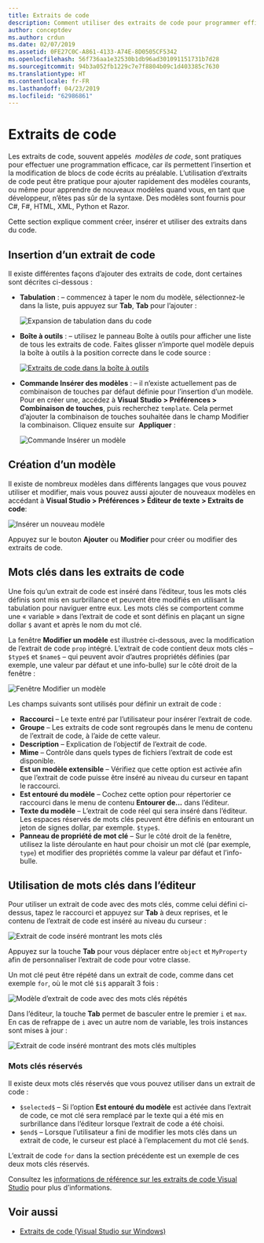 ```yaml
---
title: Extraits de code
description: Comment utiliser des extraits de code pour programmer efficacement dans Visual Studio pour Mac
author: conceptdev
ms.author: crdun
ms.date: 02/07/2019
ms.assetid: 0FE27C0C-A861-4133-A74E-8D0505CF5342
ms.openlocfilehash: 56f736aa1e32530b1db96ad301091151731b7d28
ms.sourcegitcommit: 94b3a052fb1229c7e7f8804b09c1d403385c7630
ms.translationtype: HT
ms.contentlocale: fr-FR
ms.lasthandoff: 04/23/2019
ms.locfileid: "62986861"
---
```

# <a name="code-snippets"></a>Extraits de code

Les extraits de code, souvent appelés  _modèles de code_, sont pratiques pour effectuer une programmation efficace, car ils permettent l’insertion et la modification de blocs de code écrits au préalable. L’utilisation d’extraits de code peut être pratique pour ajouter rapidement des modèles courants, ou même pour apprendre de nouveaux modèles quand vous, en tant que développeur, n’êtes pas sûr de la syntaxe. Des modèles sont fournis pour C#, F#, HTML, XML, Python et Razor.

Cette section explique comment créer, insérer et utiliser des extraits dans du code.

## <a name="inserting-a-snippet"></a>Insertion d’un extrait de code

Il existe différentes façons d’ajouter des extraits de code, dont certaines sont décrites ci-dessous :

- **Tabulation** : &ndash; commencez à taper le nom du modèle, sélectionnez-le dans la liste, puis appuyez sur **Tab**, **Tab** pour l’ajouter :

  ![Expansion de tabulation dans du code](media/source-editor-image13.png)

- **Boîte à outils** : &ndash; utilisez le panneau Boîte à outils pour afficher une liste de tous les extraits de code. Faites glisser n’importe quel modèle depuis la boîte à outils à la position correcte dans le code source :

  [![Extraits de code dans la boîte à outils](media/source-editor-image14-sml.png)](media/source-editor-image14.png#lightbox)

- **Commande Insérer des modèles** : &ndash; il n’existe actuellement pas de combinaison de touches par défaut définie pour l’insertion d’un modèle. Pour en créer une, accédez à **Visual Studio > Préférences > Combinaison de touches**, puis recherchez `template`. Cela permet d’ajouter la combinaison de touches souhaitée dans le champ Modifier la combinaison. Cliquez ensuite sur  **Appliquer** :

  ![Commande Insérer un modèle](media/source-editor-image15.png)

## <a name="creating-a-new-template"></a>Création d’un modèle

Il existe de nombreux modèles dans différents langages que vous pouvez utiliser et modifier, mais vous pouvez aussi ajouter de nouveaux modèles en accédant à **Visual Studio > Préférences > Éditeur de texte > Extraits de code**:

![Insérer un nouveau modèle](media/source-editor-image12.png)

Appuyez sur le bouton **Ajouter** ou **Modifier** pour créer ou modifier des extraits de code.

## <a name="keywords-in-code-snippets"></a>Mots clés dans les extraits de code

Une fois qu’un extrait de code est inséré dans l’éditeur, tous les mots clés définis sont mis en surbrillance et peuvent être modifiés en utilisant la tabulation pour naviguer entre eux. Les mots clés se comportent comme une « variable » dans l’extrait de code et sont définis en plaçant un signe dollar `$` avant et après le nom du mot clé. 

La fenêtre **Modifier un modèle** est illustrée ci-dessous, avec la modification de l’extrait de code `prop` intégré. L’extrait de code contient deux mots clés &ndash; `$type$` et `$name$` &ndash; qui peuvent avoir d’autres propriétés définies (par exemple, une valeur par défaut et une info-bulle) sur le côté droit de la fenêtre :

![Fenêtre Modifier un modèle](media/source-editor-image12z.png)

Les champs suivants sont utilisés pour définir un extrait de code :

- **Raccourci** &ndash; Le texte entré par l’utilisateur pour insérer l’extrait de code.
- **Groupe** &ndash; Les extraits de code sont regroupés dans le menu de contenu de l’extrait de code, à l’aide de cette valeur.
- **Description** &ndash; Explication de l’objectif de l’extrait de code.
- **Mime** &ndash; Contrôle dans quels types de fichiers l’extrait de code est disponible.
- **Est un modèle extensible** &ndash; Vérifiez que cette option est activée afin que l’extrait de code puisse être inséré au niveau du curseur en tapant le raccourci.
- **Est entouré du modèle** &ndash; Cochez cette option pour répertorier ce raccourci dans le menu de contenu **Entourer de...** dans l’éditeur.
- **Texte du modèle** &ndash; L’extrait de code réel qui sera inséré dans l’éditeur. Les espaces réservés de mots clés peuvent être définis en entourant un jeton de signes dollar, par exemple. `$type$`.
- **Panneau de propriété de mot clé** &ndash; Sur le côté droit de la fenêtre, utilisez la liste déroulante en haut pour choisir un mot clé (par exemple, `type`) et modifier des propriétés comme la valeur par défaut et l’info-bulle.

## <a name="using-keywords-in-the-editor"></a>Utilisation de mots clés dans l’éditeur

Pour utiliser un extrait de code avec des mots clés, comme celui défini ci-dessus, tapez le raccourci et appuyez sur **Tab** à deux reprises, et le contenu de l’extrait de code est inséré au niveau du curseur :

![Extrait de code inséré montrant les mots clés](media/source-editor-image12a.png)

Appuyez sur la touche **Tab** pour vous déplacer entre `object` et `MyProperty` afin de personnaliser l’extrait de code pour votre classe.

Un mot clé peut être répété dans un extrait de code, comme dans cet exemple `for`, où le mot clé `$i$` apparaît 3 fois :

![Modèle d’extrait de code avec des mots clés répétés](media/source-editor-image12b.png)

Dans l’éditeur, la touche **Tab** permet de basculer entre le premier `i` et `max`. En cas de refrappe de `i` avec un autre nom de variable, les trois instances sont mises à jour :

![Extrait de code inséré montrant des mots clés multiples](media/source-editor-image12c.png)

### <a name="reserved-keywords"></a>Mots clés réservés

Il existe deux mots clés réservés que vous pouvez utiliser dans un extrait de code :

- `$selected$` &ndash; Si l’option **Est entouré du modèle** est activée dans l’extrait de code, ce mot clé sera remplacé par le texte qui a été mis en surbrillance dans l’éditeur lorsque l’extrait de code a été choisi.
- `$end$` &ndash; Lorsque l’utilisateur a fini de modifier les mots clés dans un extrait de code, le curseur est placé à l’emplacement du mot clé `$end$`.

L’extrait de code `for` dans la section précédente est un exemple de ces deux mots clés réservés.

Consultez les [informations de référence sur les extraits de code Visual Studio](/visualstudio/ide/code-snippets-schema-reference#keywords) pour plus d’informations.

## <a name="see-also"></a>Voir aussi

- [Extraits de code (Visual Studio sur Windows)](/visualstudio/ide/code-snippets)
